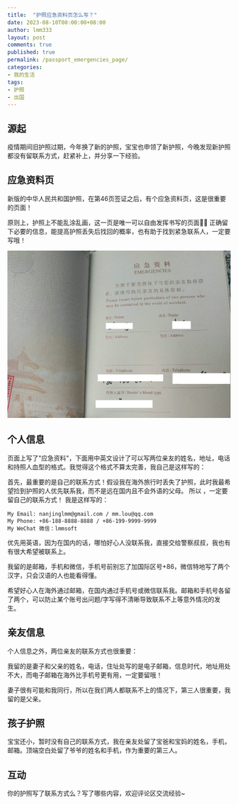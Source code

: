 ```yaml
---
title:  "护照应急资料页怎么写？"
date: 2023-08-10T00:00:00+08:00
author: lmm333
layout: post
comments: true
published: true
permalink: /passport_emergencies_page/
categories:
- 我的生活
tags:
- 护照
- 出国
---
```


## 源起

疫情期间旧护照过期，今年换了新的护照，宝宝也申领了新护照，今晚发现新护照都没有留联系方式，赶紧补上，并分享一下经验。

## 应急资料页

新版的中华人民共和国护照，在第46页签证之后，有个应急资料页，这是很重要的页面！

原则上，护照上不能乱涂乱画，这一页是唯一可以自由发挥书写的页面✍🏻 正确留下必要的信息，能提高护照丢失后找回的概率，也有助于找到紧急联系人，一定要写哦！

![passport-emergencies-page.png](../images/2023/2023-other/2023-08-10-passport-emergencies-page.png)

<!--more-->

## 个人信息

页面上写了"应急资料"，下面用中英文设计了可以写两位亲友的姓名，地址，电话和持照人血型的格式。我觉得这个格式不算太完善，我自己是这样写的：

首先，最重要的是自己的联系方式！假设我在海外旅行时丢失了护照，此时我最希望捡到护照的人优先联系我，而不是远在国内且不会外语的父母。
所以 ，一定要留自己的联系方式！
我是这样写的：

```
My Email: nanjinglmm@gmail.com / mm.lou@qq.com
My Phone: +86-188-8888-8888 / +86-199-9999-9999
My WeChat 微信：lmmsoft
```

优先用英语，因为在国内的话，哪怕好心人没联系我，直接交给警察叔叔，我也有有很大希望被联系上。

我留的是邮箱，手机和微信，手机号前别忘了加国际区号+86，微信特地写了两个汉字，只会汉语的人也能看得懂。

希望好心人在海外通过邮箱，在国内通过手机号或微信联系我。邮箱和手机号各留了两个，可以防止某个账号出问题/字写得不清晰导致联系不上等意外情况的发生。

## 亲友信息

个人信息之外，两位亲友的联系方式也很重要：

我留的是妻子和父亲的姓名，电话，住址处写的是电子邮箱，信息时代，地址用处不大，而电子邮箱在海外比手机号更有用，一定要留哦！

妻子很有可能和我同行，所以在我们两人都联系不上的情况下，第三人很重要，我留的是父亲。

## 孩子护照

宝宝还小，暂时没有自己的联系方式，我在亲友处留了宝爸和宝妈的姓名，手机，邮箱。顶端空白处留了爷爷的姓名和手机，作为重要的第三人。


## 互动

你的护照写了联系方式么？写了哪些内容，欢迎评论区交流经验~